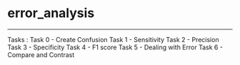 # error_analysis

---

Tasks :
Task 0 - Create Confusion
Task 1 - Sensitivity 
Task 2 - Precision
Task 3 - Specificity
Task 4 - F1 score
Task 5 - Dealing with Error
Task 6 - Compare and Contrast

